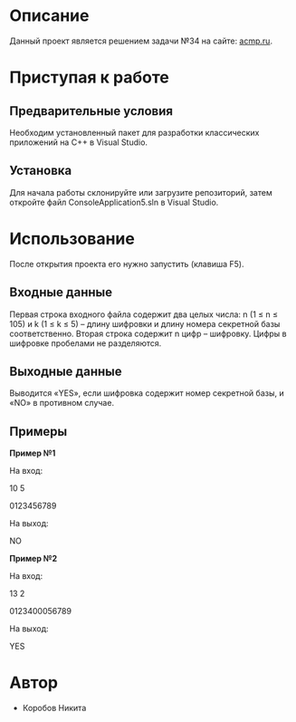 Описание
=====================
Данный проект является решением задачи №34 на сайте: [acmp.ru](https://acmp.ru/).

Приступая к работе
=====================

Предварительные условия
-----------------------------------
Необходим установленный пакет для разработки классических приложений на C++ в Visual Studio.

Установка
-----------------------------------
Для начала работы склонируйте или загрузите репозиторий, затем откройте файл ConsoleApplication5.sln в Visual Studio.

Использование
=====================
После открытия проекта его нужно запустить (клавиша F5). 

Входные данные
-----------------------------------
Первая строка входного файла содержит два целых числа: n (1 ≤ n ≤ 105) и k (1 ≤ k ≤ 5) – длину шифровки и длину номера секретной базы соответственно. 
Вторая строка содержит n цифр – шифровку. Цифры в шифровке пробелами не разделяются.

Выходные данные
-----------------------------------
Выводится «YES», если шифровка содержит номер секретной базы, и «NO» в противном случае.

Примеры
-----------------------------------
**Пример №1**

На вход:

10 5

0123456789

На выход:

NO

**Пример №2**

На вход:

13 2

0123400056789

На выход:

YES

Автор
=====================
* Коробов Никита

